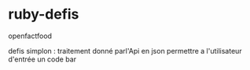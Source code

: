 # ruby-defis
openfactfood

defis simplon :
traitement donné parl'Api en json
permettre a l'utilisateur d'entrée  un code bar
